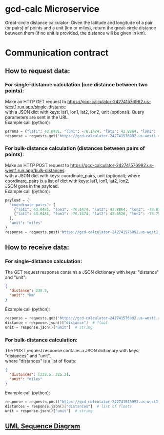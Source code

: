 # gcd-calc Microservice
Great-circle distance calculator:
Given the latitude and longitude of a pair (or pairs) of points and a unit (km or miles),
return the great-circle distance between them
(if no unit is provided, the distance will be given in km).

# Communication contract
## How to request data:
### For single-distance calculation (one distance between two points):
Make an HTTP GET request to https://gcd-calculator-242741576992.us-west1.run.app/single-distance
<br>with a JSON dict with keys: lat1, lon1, lat2, lon2, unit (optional). Query parameters are sent in the URL.
<br>Example call (python):

```python
params = {"lat1": 43.0481, "lon1": -76.1474, "lat2": 42.8864, "lon2": -78.8784, "unit": "km"}
response = requests.get("https://gcd-calculator-242741576992.us-west1.run.app/single-distance", params=params)
```

### For bulk-distance calculation (distances between pairs of points):
Make an HTTP POST request to https://gcd-calculator-242741576992.us-west1.run.app/bulk-distances
<br>with a JSON dict with keys: coordinate_pairs, unit (optional); where coordinate_pairs is a list of dict with keys: lat1, lon1, lat2, lon2.
<br>JSON goes in the payload.
<br>Example call (python):

```python
payload = {
  "coordinate_pairs": [
    {"lat1": 43.0481, "lon1": -76.1474, "lat2": 42.8864, "lon2": -78.8784},
    {"lat1": 43.0481, "lon1": -76.1474, "lat2": 42.6526, "lon2": -73.7562}
  ],
  "unit": "miles"
}
response = requests.post("https://gcd-calculator-242741576992.us-west1.run.app/bulk-distances", json=payload)
```
  
## How to receive data:
### For single-distance calculation:
The GET request response contains a JSON dictionary with keys: "distance" and "unit":

```json
{
  "distance": 238.5,
  "unit": "km"
}
```

Example call (python):

```python
response = requests.get("https://gcd-calculator-242741576992.us-west1.run.app/single-distance", params=params)
distance = response.json()["distance"]  # float
unit = response.json()["unit"]  # string
```
  
### For bulk-distance calculation:
The POST request response contains a JSON dictionary with keys: "distances" and "unit",
<br>where "distances" is a list of floats:

```json
{
  "distances": [238.5, 325.2],
  "unit": "miles"
}
```

Example call (python):

```python
response = requests.post("https://gcd-calculator-242741576992.us-west1.run.app/bulk-distances", json=params)
distances = response.json()["distances"]  # list of floats
unit = response.json()["unit"]  # string
```

## [UML Sequence Diagram](/trianaj_cs361_A8_uml.png)

